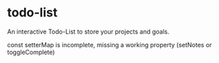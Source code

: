 # todo-list
An interactive Todo-List to store your projects and goals.


const setterMap is incomplete, missing a working property (setNotes or toggleComplete)
